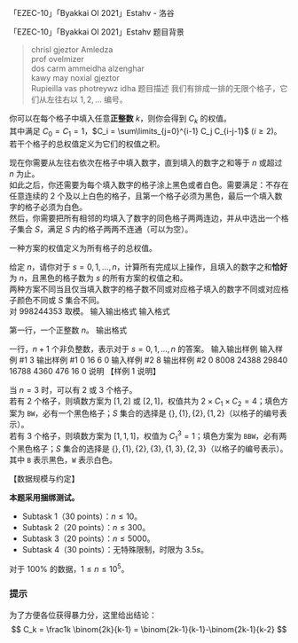



「EZEC-10」「Byakkai OI 2021」Estahv - 洛谷














「EZEC-10」「Byakkai OI 2021」Estahv
题目背景
> chrisl gjeztor Amledza  
> prof ovelmizer  
> dos carm ammeidha alzenghar  
> kawy may noxial gjeztor  
> Rupieilla vas photreywz idha
题目描述
我们有排成一排的无限个格子，它们从左往右以 $1,2,\dots$ 编号。

你可以在每个格子中填入任意**正整数** $k$，则你会得到 $C_k$ 的权值。  
其中满足 $C_0=C_1=1$，$C_i = \sum\limits_{j=0}^{i-1} C_j C_{i-j-1}$ $(i \ge 2)$。  
若干个格子的总权值定义为它们的权值之积。

现在你需要从左往右依次在格子中填入数字，直到填入的数字之和等于 $n$ 或超过 $n$ 为止。  
如此之后，你还需要为每个填入数字的格子涂上黑色或者白色。需要满足：不存在任意连续的 $2$ 个及以上白色的格子，且第一个格子必须为黑色，最后一个填入数字的格子必须为白色。  
然后，你需要把所有相邻的均填入了数字的同色格子两两连边，并从中选出一个格子集合 $S$，满足 $S$ 内的格子两两不连通（可以为空）。

一种方案的权值定义为所有格子的总权值。

给定 $n$，请你对于 $s=0,1,\dots,n$，计算所有完成以上操作，且填入的数字之和**恰好**为 $n$，且黑色的格子数为 $s$ 的所有方案的权值之和。  
两种方案不同当且仅当填入数字的格子数不同或对应格子填入的数字不同或对应格子颜色不同或 $S$ 集合不同。  
对 $998244353$ 取模。
输入输出格式
输入格式

第一行，一个正整数 $n$。
输出格式

一行，$n+1$ 个非负整数，表示对于 $s=0,1,\dots,n$ 的答案。
输入输出样例
输入样例 #1
3
输出样例 #1
0 16 6 0
输入样例 #2
8
输出样例 #2
0 8008 24388 29840 16788 4360 476 16 0
说明
【样例 $1$ 说明】

当 $n=3$ 时，可以有 $2$ 或 $3$ 个格子。  
若有 $2$ 个格子，则填数方案为 $[1,2]$ 或 $[2,1]$，权值共为 $2 \times C_1 \times C_2 = 4$；填色方案为 `BW`，必有一个黑色格子；$S$ 集合的选择是 $\{\},\{1\},\{2\},\{1,2\}$（以格子的编号表示）。  
若有 $3$ 个格子，则填数方案为 $[1,1,1]$，权值为 $C_1^3=1$；填色方案为 `BBW`，必有两个黑色格子；$S$ 集合的选择是 $\{\},\{1\},\{2\},\{3\},\{1,3\},\{2,3\}$（以格子的编号表示）。  
其中 `B` 表示黑色，`W` 表示白色。

【数据规模与约定】

**本题采用捆绑测试。**

- Subtask 1（30 points）：$n\le10$。
- Subtask 2（20 points）：$n\le300$。
- Subtask 3（20 points）：$n \le 5000$。
- Subtask 4（30 points）：无特殊限制，时限为 $3.5s$。

对于 $100\%$ 的数据，$1 \le n \le 10^5$。 


### 提示

为了方便各位获得暴力分，这里给出结论：
$$
C_k = \frac1k \binom{2k}{k-1} = \binom{2k-1}{k-1}-\binom{2k-1}{k-2}
$$






